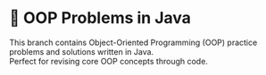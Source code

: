 # 🧠 OOP Problems in Java

This branch contains Object-Oriented Programming (OOP) practice problems and solutions written in Java.  
Perfect for revising core OOP concepts through code.
